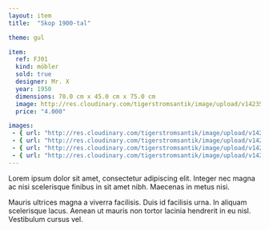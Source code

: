 ```yaml
---
layout: item
title:  "Skop 1900-tal"

theme: gul

item:
  ref: FJ01
  kind: möbler
  sold: true
  designer: Mr. X
  year: 1950
  dimensions: 70.0 cm x 45.0 cm x 75.0 cm
  image: http://res.cloudinary.com/tigerstromsantik/image/upload/v1423508157/Snedklaff_2_zhmsxx.jpg
  price: "4.000"

images:
 - { url: "http://res.cloudinary.com/tigerstromsantik/image/upload/v1423508141/Snedklaff_1_eee0zk.jpg", text: "text till första bilden som stor på höger sidan..." }
 - { url: "http://res.cloudinary.com/tigerstromsantik/image/upload/v1423508151/Snedklaff_4_xk9nwa.jpg", text: "text till andra bilden som stor på vänster sidan..." }
 - { url: "http://res.cloudinary.com/tigerstromsantik/image/upload/v1423508165/Snedklaff_7_rjlbix.jpg" }
 - { url: "http://res.cloudinary.com/tigerstromsantik/image/upload/v1423508184/snedklaff_3_yow6go.jpg" }
---
```


Lorem ipsum dolor sit amet, consectetur adipiscing elit. Integer nec magna ac nisi scelerisque finibus in sit amet nibh. Maecenas in metus nisi. 

Mauris ultrices magna a viverra facilisis. Duis id facilisis urna. In aliquam scelerisque lacus. Aenean ut mauris non tortor lacinia hendrerit in eu nisl. Vestibulum cursus vel.
